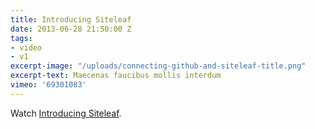 ```yaml
---
title: Introducing Siteleaf
date: 2013-06-28 21:50:00 Z
tags:
- video
- v1
excerpt-image: "/uploads/connecting-github-and-siteleaf-title.png"
excerpt-text: Maecenas faucibus mollis interdum
vimeo: '69301083'
---
```


Watch <a href="http://vimeo.com/69301083">Introducing Siteleaf</a>.
